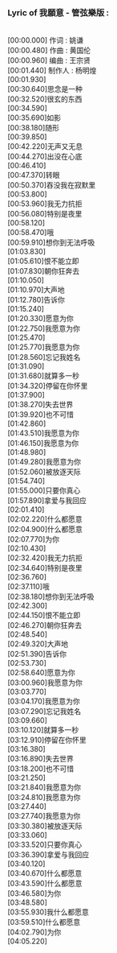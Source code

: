 <h3>Lyric of 我願意 - 管弦樂版 :</h3><p><br>[00:00.000] 作词 : 姚谦
<br>[00:00.480] 作曲 : 黄国伦
<br>[00:00.960] 编曲 : 王宗贤
<br>[00:01.440] 制作人 : 杨明煌
<br>[00:01.930]
<br>[00:30.640]思念是一种
<br>[00:32.520]很玄的东西
<br>[00:34.590]
<br>[00:35.690]如影
<br>[00:38.180]随形
<br>[00:39.850]
<br>[00:42.220]无声又无息
<br>[00:44.270]出没在心底
<br>[00:46.410]
<br>[00:47.370]转眼
<br>[00:50.370]吞没我在寂默里
<br>[00:53.800]
<br>[00:53.960]我无力抗拒
<br>[00:56.080]特别是夜里
<br>[00:58.120]
<br>[00:58.470]哦
<br>[00:59.910]想你到无法呼吸
<br>[01:03.830]
<br>[01:05.610]恨不能立即
<br>[01:07.830]朝你狂奔去
<br>[01:10.050]
<br>[01:10.970]大声地
<br>[01:12.780]告诉你
<br>[01:15.240]
<br>[01:20.330]愿意为你
<br>[01:22.750]我愿意为你
<br>[01:25.470]
<br>[01:25.770]我愿意为你
<br>[01:28.560]忘记我姓名
<br>[01:31.090]
<br>[01:31.680]就算多一秒
<br>[01:34.320]停留在你怀里
<br>[01:37.900]
<br>[01:38.270]失去世界
<br>[01:39.920]也不可惜
<br>[01:42.860]
<br>[01:43.510]我愿意为你
<br>[01:46.150]我愿意为你
<br>[01:48.980]
<br>[01:49.280]我愿意为你
<br>[01:52.060]被放逐天际
<br>[01:54.740]
<br>[01:55.000]只要你真心
<br>[01:57.890]拿爱与我回应
<br>[02:01.410]
<br>[02:02.220]什么都愿意
<br>[02:04.900]什么都愿意
<br>[02:07.770]为你
<br>[02:10.430]
<br>[02:32.420]我无力抗拒
<br>[02:34.640]特别是夜里
<br>[02:36.760]
<br>[02:37.110]哦
<br>[02:38.180]想你到无法呼吸
<br>[02:42.300]
<br>[02:44.150]恨不能立即
<br>[02:46.270]朝你狂奔去
<br>[02:48.540]
<br>[02:49.320]大声地
<br>[02:51.390]告诉你
<br>[02:53.730]
<br>[02:58.640]愿意为你
<br>[03:00.960]我愿意为你
<br>[03:03.770]
<br>[03:04.170]我愿意为你
<br>[03:07.290]忘记我姓名
<br>[03:09.660]
<br>[03:10.120]就算多一秒
<br>[03:12.910]停留在你怀里
<br>[03:16.380]
<br>[03:16.890]失去世界
<br>[03:18.200]也不可惜
<br>[03:21.250]
<br>[03:21.840]我愿意为你
<br>[03:24.810]我愿意为你
<br>[03:27.440]
<br>[03:27.740]我愿意为你
<br>[03:30.380]被放逐天际
<br>[03:33.060]
<br>[03:33.520]只要你真心
<br>[03:36.390]拿爱与我回应
<br>[03:40.120]
<br>[03:40.670]什么都愿意
<br>[03:43.590]什么都愿意
<br>[03:46.580]为你
<br>[03:48.580]
<br>[03:55.930]我什么都愿意
<br>[03:59.510]什么都愿意
<br>[04:02.790]为你
<br>[04:05.220]
</p>